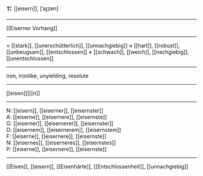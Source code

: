 🏗️ [[eisern]], [ˈaɪ̯zɐn]

---
[[Eiserner Vorhang]]

---
= [[stark]], [[unerschütterlich]], [[unnachgiebig]]
≈ [[hart]], [[robust]], [[unbeugsam]], [[entschlossen]]
≠ [[schwach]], [[weich]], [[nachgiebig]], [[unentschlossen]]

---
iron, ironlike, unyielding, resolute

---
[[eisen]]|[[n]]

---
N: [[eisern]], [[eiserner]], [[eisernster]]  
A: [[eiserne]], [[eisernere]], [[eisernste]]  
G: [[eiserner]], [[eisernerer]], [[eisernster]]  
D: [[eisernem]], [[eisernerem]], [[eisernstem]]  
F: [[eiserne]], [[eisernere]], [[eisernste]]  
N: [[eisernes]], [[eiserneres]], [[eisernstes]]  
P: [[eiserne]], [[eisernere]], [[eisernste]]  

---
[[Eisen]], [[eisern]], [[Eisenhärte]], [[Entschlossenheit]], [[unnachgiebig]]
